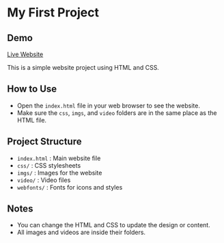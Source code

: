 # My First Project

## Demo

[Live Website](https://ali-mohamed10.github.io/My-First-Project/)

This is a simple website project using HTML and CSS.

## How to Use

- Open the `index.html` file in your web browser to see the website.
- Make sure the `css`, `imgs`, and `video` folders are in the same place as the HTML file.

## Project Structure

- `index.html` : Main website file
- `css/` : CSS stylesheets
- `imgs/` : Images for the website
- `video/` : Video files
- `webfonts/` : Fonts for icons and styles

## Notes

- You can change the HTML and CSS to update the design or content.
- All images and videos are inside their folders.
